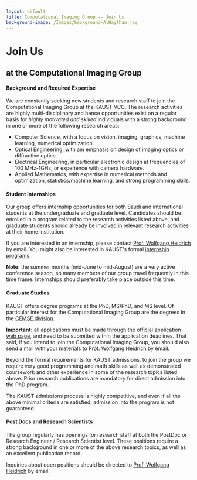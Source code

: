 ```yaml
---
layout: default
title: Computational Imaging Group -- Join Us
background-image: /Images/background-AlHaytham.jpg
---
```


# Join Us
## at the Computational Imaging Group



#### Background and Required Expertise

We are constantly seeking new students and research staff to join the Computational Imaging Group at the KAUST VCC. The research activities are highly multi-disciplinary and hence opportunities exist on a regular basis for <em>highly motivated and skilled</em> individuals with a strong background in one or more of the following research areas:

- Computer Science, with a focus on vision, imaging, graphics, machine learning, numerical optimization.
- Optical Engineering, with am emphasis on design of imaging optics or diffractive optics.
- Electrical Engineering, in particular electronic design at frequencies of 100 MHz-1GHz, or experience with camera hardware.
- Applied Mathematics, with expertise in numerical methods and optimization, statistics/machine learning, and strong programming skills.


#### Student Internships

Our group offers internship opportunities for both Saudi and international students at the undergraduate and graduate level. Candidates should be enrolled in a program related to the research activities listed above, and graduate students should already be involved in relevant research activities at their home institution.

If you are interested in an internship, please contact [Prof. Wolfgang Heidrich](/People/heidriw) by email. You might also be interested in KAUST's formal [internship programs](https://vsrp.kaust.edu.sa/pages/internships.aspx).

**Note:** the summer months (mid-June to mid-August) are a very active conference season, so many members of our group travel frequently in this time frame. Internships should preferably take place outside this time.


#### Graduate Studies

KAUST offers degree programs at the PhD, MS/PhD, and MS level. Of particular interest for the Computational Imaging Group are the degrees in the [CEMSE division](https://cemse.kaust.edu.sa/Academics/Pages/Study%20Programs.aspx).

**Important:** all applications must be made through the official [application web page](https://kaust.hobsons.co.uk/emtinterestpage.aspx?ip=inquire), and need to be submitted within the application deadlines. That said, if you intend to join the Computational Imaging Group, you should also send a mail with your materials to [Prof. Wolfgang Heidrich](/People/heidriw) by email.

Beyond the formal requirements for KAUST admissions, to join the group we require very good programming and math skills as well as demonstrated coursework and other experience in some of the research topics listed above. Prior research publications are mandatory for direct admission into the PhD program.

The KAUST admissions process is highly competitive, and even if all the above minimal criteria are satisfied, admission into the program is not guaranteed.


#### Post Docs and Research Scientists

The group regularly has openings for research staff at both the PostDoc or Research Engineer / Research Scientist level. These positions require a strong background in one or more of the above research topics, as well as an excellent publication record.

Inquiries about open positions should be directed to [Prof. Wolfgang
Heidrich](/People/heidriw) by email.
